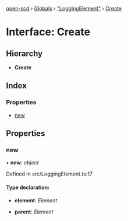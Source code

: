 [open-scd](../README.md) › [Globals](../globals.md) › ["LoggingElement"](../modules/_loggingelement_.md) › [Create](_loggingelement_.create.md)

# Interface: Create

## Hierarchy

* **Create**

## Index

### Properties

* [new](_loggingelement_.create.md#new)

## Properties

###  new

• **new**: *object*

Defined in src/LoggingElement.ts:17

#### Type declaration:

* **element**: *Element*

* **parent**: *Element*
